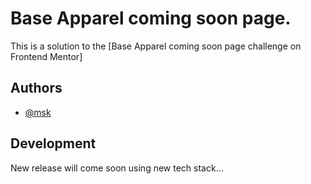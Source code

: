
# Base Apparel coming soon page.

This is a solution to the 
[Base Apparel coming soon page challenge on Frontend Mentor]
 

## Authors

- [@msk](https://github.com/mskDev0092/mskDev0092)

## Development

New release will come soon using new tech stack...
